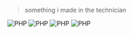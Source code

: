> something i made in the technician

![PHP](https://img.shields.io/badge/php-%23777BB4.svg?style=for-the-badge&logo=php&logoColor=white)
![PHP](https://img.shields.io/badge/php-%23777BB4.svg?style=for-the-badge&logo=php&logoColor=white)
![PHP](https://img.shields.io/badge/php-%23777BB4.svg?style=for-the-badge&logo=php&logoColor=white)
![PHP](https://img.shields.io/badge/php-%23777BB4.svg?style=for-the-badge&logo=php&logoColor=white)
